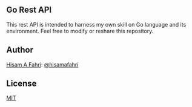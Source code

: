 ## Go Rest API

This rest API is intended to harness my own skill on Go language and its environment. Feel free to modify or reshare this repository.

## Author

[Hisam A Fahri](https://hisamafahri.com): [@hisamafahri](https://github.com/hisamafahri)

## License

[MIT](LICENSE)